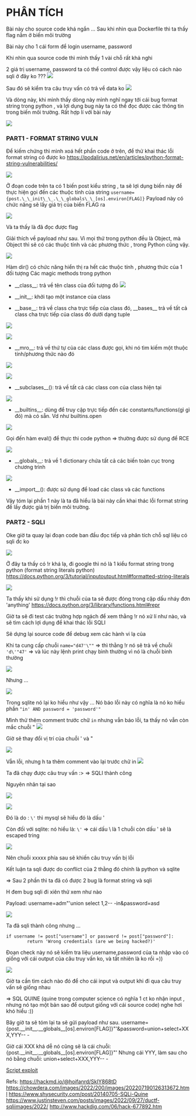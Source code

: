 
# PHÂN TÍCH 
Bài này cho source code khá ngắn ... Sau khi nhìn qua Dockerfile thì ta thấy flag nằm ở biến môi trường 

Bài này cho 1 cái form để login username, password

Khi nhìn qua source code thì mình thấy 1 vài chỗ rất khả nghi 

2 giá trị username, password ta có thể control được vậy liệu có cách nào sqli ở đây ko ???
![](images/2022-11-05-03-16-09.png)

Sau đó sẽ kiểm tra câu truy vấn có trả về data ko
![](images/2022-11-05-16-36-05.png)

Và dòng này, khi mình thấy dòng này mình nghĩ ngay tới cái bug format string trong python , và lợi dụng bug này ta có thể đọc được các thông tin trong biến môi trường. Rất hợp lí với bài này 

![](images/2022-11-05-03-14-18.png)


### PART1 - FORMAT STRING VULN 

Để kiếm chứng thì mình xoá hết phần code ở trên, để thử khai thác lỗi format string có được ko 
https://podalirius.net/en/articles/python-format-string-vulnerabilities/

![](images/2022-11-05-03-18-19.png)


Ở đoạn code trên ta có 1 biến post kiểu string , ta sẽ lợi dụng biến này để thực hiện gọi đến các thuộc tính của string 
`username={post.\_\_init\_\_.\_\_globals\_\_[os].environ[FLAG]}`
Payload này có chức năng sẽ lấy giá trị của biến FLAG ra 

![](images/2022-11-05-14-54-49.png)

Và ta thấy là đã đọc được flag

Giải thích về payload như sau. Vì mọi thứ trong python đều là Object, mà Object thì sẽ có các thuộc tính và các phương thức , trong Python cũng vậy. 

![](images/2022-11-05-12-50-19.png)

Hàm dir() có chức năng hiển thị ra hết các thuộc tính , phương thức của 1 đối tượng 
Các magic methods trong python 
- \_\_class\_\_: trả về tên class của đối tượng đó
![](images/2022-11-05-13-51-52.png)

- \_\_init\_\_: khởi tạo một instance của class 

- \_\_base\_\_: trả về class cha trực tiếp của class đó, \_\_bases\_\_ trả về tất cả class cha trực tiếp của class đó  dưới dạng tuple 

![](images/2022-11-05-13-57-38.png)

![](images/2022-11-05-14-00-47.png)

- \_\_mro\_\_: trả về thứ tự của các class được gọi, khi nó tìm kiếm một thuộc tính/phương thức nào đó 

![](images/2022-11-05-14-02-30.png)

![](images/2022-11-05-14-03-42.png)

- \_\_subclases\_\_(): trả về tất cả các class con của class hiện tại 

![](images/2022-11-05-14-08-30.png)

- \_\_builtins\_\_: dùng để truy cập trực tiếp đến các constants/functions(gì gì đó) mà có sẵn. Vd như builtins.open

![](images/2022-11-05-14-48-20.png)

Gọi đến hàm eval() để thực thi code python => thường được sử dụng để RCE 

![](images/2022-11-05-14-50-37.png)

- \_\_globals\_\_: trả về 1 dictionary chứa tất cả các biến toàn cục trong chương trình 

![](images/2022-11-05-14-29-36.png)

- \_\_import\_\_(): được sử dụng để load các class và các functions 

Vậy tóm lại phần 1 này là ta đã hiểu là bài này cần khai thác lỗi format string để lấy được giá trị biến môi trường.

### PART2 - SQLI
Oke giờ ta quay lại đoạn code ban đầu đọc tiếp và phân tích chỗ sql liệu có sqli đc ko 

![](images/2022-11-05-03-22-52.png)

Ở đây ta thấy có !r khá lạ, đi google thì nó là 1 kiểu format string trong python (format string literals python)
https://docs.python.org/3/tutorial/inputoutput.html#formatted-string-literals

![](images/2022-11-05-03-24-01.png)

Ta thấy khi sử dụng !r thì chuỗi của ta sẽ được đóng trong cặp dấu nháy đơn 'anything'
https://docs.python.org/3/library/functions.html#repr

Giờ ta sẽ đi test các trường hợp ngách để xem thằng !r nó xử lí như nào, và sẽ tìm cách lợi dụng để khai thác lỗi SQLI 

Sẽ dựng lại source code để debug xem các hành vi lạ của 

Khi ta cung cấp chuỗi `name="d47'\""` => thì thằng !r nó sẽ trả về chuỗi `'d\'"47'` => và lúc này lệnh print chạy bình thường vì nó là chuỗi bình thường

![](images/2022-11-05-16-08-56.png)

Nhưng ...

![](images/2022-11-05-16-07-55.png)

Trong sqlite nó lại ko hiểu như vậy ... 
Nó báo lỗi này có nghĩa là nó ko hiểu phần `"in' AND password = 'password'"`

Mình thử thêm comment trước chữ `in` nhưng vẫn báo lỗi, ta thấy nó vẫn còn mắc chuỗi "
![](images/2022-11-05-16-13-43.png)

Giờ sẽ thay đổi vị trí của chuỗi ' và " 

![](images/2022-11-05-16-15-11.png)

Vẫn lỗi, nhưng h ta thêm comment vào lại trước chữ in 
![](images/2022-11-05-16-16-04.png)

Ta đã chạy được câu truy vấn :> => SQLI thành công 

Nguyên nhân tại sao 

![](images/2022-11-05-16-29-18.png)

![](images/2022-11-05-16-29-46.png)

Đó là do : `\'` thì mysql sẽ hiểu đó là dấu ' 

Còn đối với sqlite: nó hiểu là: `\'` => cái dấu \ là 1 chuỗi còn dấu ' sẽ là escaped tring 

![](images/2022-11-05-16-31-17.png)

Nên chuỗi xxxxx phía sau sẽ khiến câu truy vấn bị lỗi 

Kết luận ta sqli được do conflict của 2 thằng đó chính là python và sqlite 

=> Sau 2 phần thì ta đã có được 2 bug là format string và sqli 

H đem bug sqli đi xiên thử xem như nào 

Payload: username=adm\"'union select 1,2-- -in&password=asd 

![](images/2022-11-05-16-40-08.png)

Ta đã sqli thành công nhưng ... 

```
if username != post["username"] or password != post["password"]:
        return 'Wrong credentials (are we being hacked?)'
```

Đoạn check này nó sẽ kiểm tra liệu username,password của ta nhập vào có giống với cái output của câu truy vấn ko, và tất nhiên là ko rồi =))

![](images/2022-11-05-16-42-15.png)

Giờ ta cần tìm cách nào đó để cho cái input và output khi đi qua câu truy vấn sẽ giống nhau 

=> SQL QUINE (quine trong computer science có nghĩa 1 ct ko nhận input , nhưng nó tạo một bản sao để output giống với cái source code) nghe hơi khó hiểu :))

Bây giờ ta sẽ tóm lại ta sẽ gửi payload như sau.
username={post.\_\_init\_\_.\_\_globals\_\_[os].environ[FLAG]}"'&password=union+select+XXX,YYY-- -

Giờ cái XXX khá dễ nó cũng sẽ là cái chuỗi: {post.\_\_init\_\_.\_\_globals\_\_[os].environ[FLAG]}"'
Nhưng cái YYY, làm sau cho nó bằng chuỗi: union+select+XXX,YYY-- -

[Script exploit](exploit.py)

Refs:
https://hackmd.io/@hoifanrd/SkIY868tD
https://chowdera.com/images/2022/200/images/202207190126313672.html
https://www.shysecurity.com/post/20140705-SQLi-Quine
https://www.justinsteven.com/posts/images/2022/09/27/ductf-sqliimages/2022/
http://www.hackdig.com/06/hack-677892.htm

